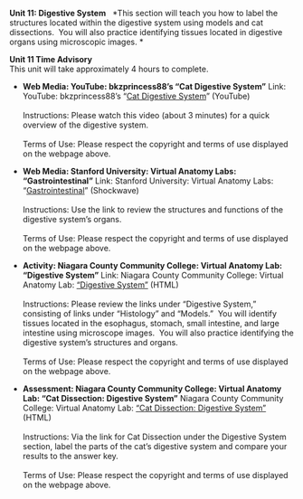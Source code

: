 **Unit 11: Digestive System** <span id="11"></span> 
*This section will teach you how to label the structures located within
the digestive system using models and cat dissections.  You will also
practice identifying tissues located in digestive organs using
microscopic images. *

**Unit 11 Time Advisory**  
This unit will take approximately 4 hours to complete.

-   **Web Media: YouTube: bkzprincess88’s “Cat Digestive System”**
    Link: YouTube: bkzprincess88’s “[Cat Digestive
    System](http://www.youtube.com/watch?v=ES6qz6AJJEw&feature=related)”
    (YouTube)  
        
     Instructions: Please watch this video (about 3 minutes) for a quick
    overview of the digestive system.  
        
     Terms of Use: Please respect the copyright and terms of use
    displayed on the webpage above.

-   **Web Media: Stanford University: Virtual Anatomy Labs:
    “Gastrointestinal”**
    Link: Stanford University: Virtual Anatomy Labs:
    “[Gastrointestinal](http://virtuallabs.stanford.edu/demo/)”
    (Shockwave)  
        
     Instructions: Use the link to review the structures and functions
    of the digestive system’s organs.  
        
     Terms of Use: Please respect the copyright and terms of use
    displayed on the webpage above.

-   **Activity: Niagara County Community College: Virtual Anatomy Lab:
    “Digestive System”**
    Link: Niagara County Community College: Virtual Anatomy Lab:
    [“Digestive
    System”](http://www.niagaracc.suny.edu/academics/shm/val/digest.html)
    (HTML)  
        
     Instructions: Please review the links under “Digestive System,”
    consisting of links under “Histology” and “Models.”  You will
    identify tissues located in the esophagus, stomach, small intestine,
    and large intestine using microscope images.  You will also practice
    identifying the digestive system’s structures and organs.  
        
     Terms of Use: Please respect the copyright and terms of use
    displayed on the webpage above.

-   **Assessment: Niagara County Community College: Virtual Anatomy Lab:
    “Cat Dissection: Digestive System”**
    Niagara County Community College: Virtual Anatomy Lab: [“Cat
    Dissection: Digestive
    System”](http://www.niagaracc.suny.edu/academics/shm/val/links.html)
    (HTML)  
        
     Instructions: Via the link for Cat Dissection under the Digestive
    System section, label the parts of the cat’s digestive system and
    compare your results to the answer key.  
        
     Terms of Use: Please respect the copyright and terms of use
    displayed on the webpage above.


